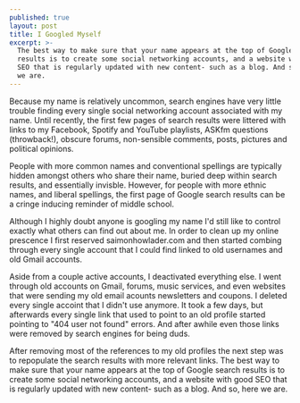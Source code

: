 ```yaml
---
published: true
layout: post
title: I Googled Myself
excerpt: >-
  The best way to make sure that your name appears at the top of Google search
  results is to create some social networking accounts, and a website with good
  SEO that is regularly updated with new content- such as a blog. And so, here
  we are.
---
```

Because my name is relatively uncommon, search engines have very little trouble finding every single social networking account associated with my name. Until recently, the first few pages of search results were littered with links to my Facebook, Spotify and YouTube playlists, ASKfm questions (throwback!), obscure forums, non-sensible comments, posts, pictures and political opinions.

People with more common names and conventional spellings are typically hidden amongst others who share their name, buried deep within search results, and essentially invisble. However, for people with more ethnic names, and liberal spellings, the first page of Google search results can be a cringe inducing reminder of middle school.

Although I highly doubt anyone is googling my name I'd still like to control exactly what others can find out about me. In order to clean up my online prescence I first reserved saimonhowlader.com and then started combing through every single account that I could find linked to old usernames and old Gmail accounts. 

Aside from a couple active accounts, I deactivated everything else. I went through old accounts on Gmail, forums, music services, and even websites that were sending my old email acounts newsletters and coupons. I deleted every single accoint that I didn't use anymore. It took a few days, but afterwards every single link that used to point to an old profile started pointing to "404 user not found" errors. And after awhile even those links were removed by search engines for being duds.

After removing most of the references to my old profiles the next step was to repopulate the search results with more relevant links. The best way to make sure that your name appears at the top of Google search results is to create some social networking accounts, and a website with good SEO that is regularly updated with new content- such as a blog. And so, here we are. 
